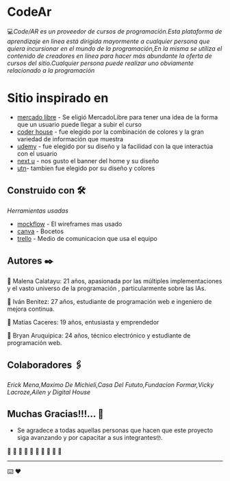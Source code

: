 # CodeAr

💻_Code/AR es un proveedor de cursos de programación.Esta plataforma de aprendizaje en línea está dirigida mayormente a cualquier persona que quiera incursionar en el mundo de la programación,En la misma se utiliza el contenido de creadores en línea para hacer más abundante la oferta de cursos del sitio.Cualquier persona puede realizar uno obviamente relacionado a la programación_

# Sitio inspirado en 
* [mercado libre](https://www.mercadolibre.com.ar/) - Se eligió MercadoLibre para tener una idea de la forma que un usuario puede llegar a subir el curso
* [coder house](https://www.coderhouse.com/online/javascript) - fue elegido por la combinación de colores y la gran variedad de información que muestra
* [udemy](https://www.udemy.com/) - fue elegido por su diseño y la facilidad con la que interactúa con el usuario
* [next u](https://www.nextu.com/web/) - nos gusto el banner del home y su diseño
* [utn](https://sceu.frba.utn.edu.ar/e-learning/detalle/curso/338/fundamentos-de-la-programacion)- tambien fue elegido por su diseño y colores

## Construido con 🛠️
_Herramientas usadas_

* [mockflow](https://www.mockflow.com/) - El wireframes mas usado
* [canva](https://www.canva.com/es_ar/) - Bocetos 
* [trello](https://trello.com/b/CVvZz4cq/grupo3codear) - Medio de comunicacion que usa el equipo 


## Autores ✒️

👩 Malena Calatayu: 21 años, apasionada por las múltiples implementaciones y el vasto universo de la programación , particularmente sobre las IAs.

👦 Iván Benitez: 27 años, estudiante de programación web e ingeniero de mejora continua.

👦 Matias Caceres: 19 años, entusiasta y emprendedor

👦 Bryan Aruquipica: 24 años, técnico electrónico y estudiante de programación web.

## Colaboradores 🖇️
_Erick Mena,Maximo De Michieli,Casa Del Fututo,Fundacion Formar,Vicky Lacroze,Ailen y Digital House_
## Muchas Gracias!!!... 🎁
* Se agradece a todas aquellas personas que hacen que este proyecto siga avanzando y por capacitar a sus integrantes🤓.

👏 👏 👏 👏 👏 👏 👏 👏 👏 👏 

---
⌨️  ❤️ 
